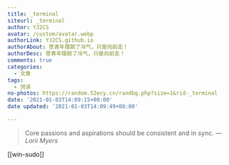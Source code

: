 ```yaml
---
title: _terminal
siteurl: _terminal
author: YJ2CS
avatar: /custom/avatar.webp
authorLink: YJ2CS.github.io
authorAbout: 愿青年摆脱了冷气，只是向前走！
authorDesc: 愿青年摆脱了冷气，只是向前走！
comments: true
categories:
  - 文章
tags:
  - 悦读
no-photos: https://random.52ecy.cn/randbg.php?size=1&rid-_terminal
date: '2021-01-03T14:09:15+08:00'
date updated: '2021-01-03T14:09:49+08:00'

---
```


> Core passions and aspirations should be consistent and in sync.
> — <cite>Lorii Myers</cite>

[[win-sudo]]
